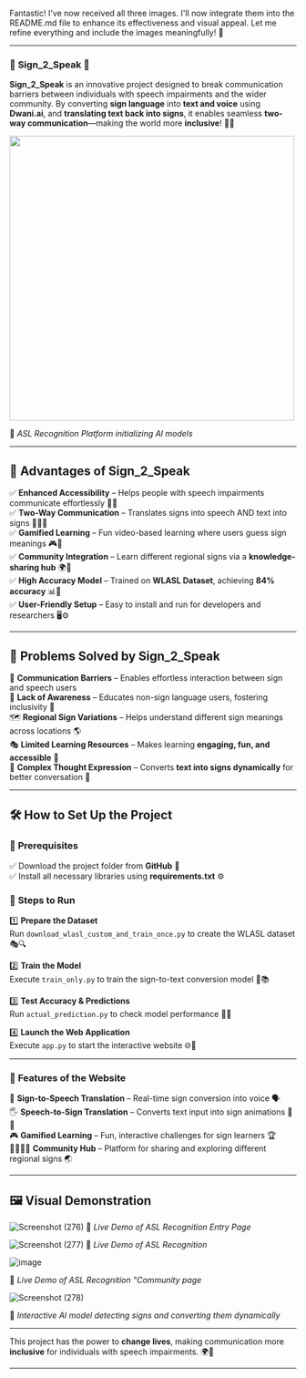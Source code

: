 Fantastic! I've now received all three images. I'll now integrate them into the README.md file to enhance its effectiveness and visual appeal. Let me refine everything and include the images meaningfully! 🚀  

---

### 🌟 **Sign_2_Speak** 🌟  

**Sign_2_Speak** is an innovative project designed to break communication barriers between individuals with speech impairments and the wider community. By converting **sign language** into **text and voice** using **Dwani.ai**, and **translating text back into signs**, it enables seamless **two-way communication**—making the world more **inclusive**! 🤝✨  

<img src="IMAGE_1_PLACEHOLDER" width="500px">  

📌 *ASL Recognition Platform initializing AI models*  

---

## 🚀 **Advantages of Sign_2_Speak**  

✅ **Enhanced Accessibility** – Helps people with speech impairments communicate effortlessly 💬🧏  
✅ **Two-Way Communication** – Translates signs into speech AND text into signs 📖🔄👐  
✅ **Gamified Learning** – Fun video-based learning where users guess sign meanings 🎮🤩  
✅ **Community Integration** – Learn different regional signs via a **knowledge-sharing hub** 🌍🤝  
✅ **High Accuracy Model** – Trained on **WLASL Dataset**, achieving **84% accuracy** 📊💯  
✅ **User-Friendly Setup** – Easy to install and run for developers and researchers 🖥️⚙️  

---

## 🧐 **Problems Solved by Sign_2_Speak**  

💬 **Communication Barriers** – Enables effortless interaction between sign and speech users  
📢 **Lack of Awareness** – Educates non-sign language users, fostering inclusivity 🏫  
🗺️ **Regional Sign Variations** – Helps understand different sign meanings across locations 🌎  
🎭 **Limited Learning Resources** – Makes learning **engaging, fun, and accessible** 🎉  
🧠 **Complex Thought Expression** – Converts **text into signs dynamically** for better conversation 🤝  

---

## 🛠️ **How to Set Up the Project**  

### 🔹 **Prerequisites**  
✅ Download the project folder from **GitHub** 📂  
✅ Install all necessary libraries using **requirements.txt** ⚙️  

### 🔹 **Steps to Run**  

1️⃣ **Prepare the Dataset**  
Run `download_wlasl_custom_and_train_once.py` to create the WLASL dataset 🎭🔍  

2️⃣ **Train the Model**  
Execute `train_only.py` to train the sign-to-text conversion model 🤖📚  

3️⃣ **Test Accuracy & Predictions**  
Run `actual_prediction.py` to check model performance 🎯✅  

4️⃣ **Launch the Web Application**  
Execute `app.py` to start the interactive website 🌐🚀  

---

### 🌟 **Features of the Website**  

🎤 **Sign-to-Speech Translation** – Real-time sign conversion into voice 🗣️  
🖐️ **Speech-to-Sign Translation** – Converts text input into sign animations 📖🤲  
🎮 **Gamified Learning** – Fun, interactive challenges for sign learners 🏆  
👨‍👩‍👧‍👦 **Community Hub** – Platform for sharing and exploring different regional signs 🌏  

---

## 🖼️ **Visual Demonstration**  

![Screenshot (276)](https://github.com/user-attachments/assets/d4228b9e-a352-4803-a980-5fde3622e2af)
📌 *Live Demo of ASL Recognition Entry Page*  

 ![Screenshot (277)](https://github.com/user-attachments/assets/894ed97d-1637-439a-8255-629773bbef9b) 
📌 *Live Demo of ASL Recognition*  

 ![image](https://github.com/user-attachments/assets/550d95da-c4d0-44cb-8828-3bef2675cc10)

📌 *Live Demo of ASL Recognition "Community page*  

![Screenshot (278)](https://github.com/user-attachments/assets/0c8301c0-d863-458e-ac3d-40b3cd2a9dae)

📌 *Interactive AI model detecting signs and converting them dynamically*  

---

This project has the power to **change lives**, making communication more **inclusive** for individuals with speech impairments. 🌍💙  

---



